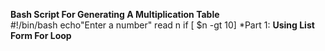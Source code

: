 **Bash Script For Generating A Multiplication Table**<br>
#!/bin/bash
echo"Enter a number"
read n
if [ $n -gt 10] 
*Part 1: **Using List Form For Loop**

